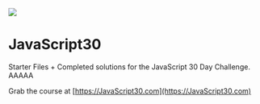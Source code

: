 ![](https://javascript30.com/images/JS3-social-share.png)

# JavaScript30

Starter Files + Completed solutions for the JavaScript 30 Day Challenge. AAAAA

Grab the course at [https://JavaScript30.com](https://JavaScript30.com)
